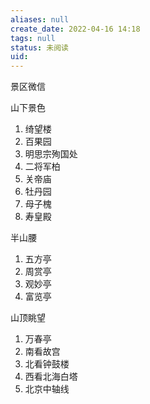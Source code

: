 ```yaml
---
aliases: null
create_date: 2022-04-16 14:18
tags: null
status: 未阅读 
uid: 
---
```

景区微信

山下景色

1.  绮望楼
2.  百果园
3.  明思宗殉国处
4.  二将军柏
5.  关帝庙
6.  牡丹园
7.  母子槐
8.  寿皇殿

半山腰

1.  五方亭
2.  周赏亭
3.  观妙亭
4.  富览亭

山顶眺望

1.  万春亭
2.  南看故宫
3.  北看钟鼓楼
4.  西看北海白塔
5.  北京中轴线

